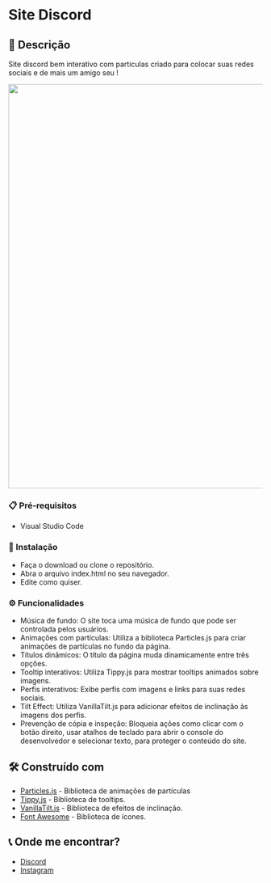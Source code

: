 # Site Discord

## 🚀 Descrição

Site discord bem interativo com particulas criado para colocar suas redes sociais e de mais um amigo seu ! 

 <img src="https://i.ibb.co/F8m9WTz/Capture.jpg" width="800" /> 


### 📋 Pré-requisitos

* Visual Studio Code


### 🔧 Instalação

* Faça o download ou clone o repositório.
* Abra o arquivo index.html no seu navegador.
* Edite como quiser.

### ⚙️ Funcionalidades

* Música de fundo: O site toca uma música de fundo que pode ser controlada pelos usuários.
* Animações com partículas: Utiliza a biblioteca Particles.js para criar animações de partículas no fundo da página.
* Títulos dinâmicos: O título da página muda dinamicamente entre três opções.
* Tooltip interativos: Utiliza Tippy.js para mostrar tooltips animados sobre imagens.
* Perfis interativos: Exibe perfis com imagens e links para suas redes sociais.
* Tilt Effect: Utiliza VanillaTilt.js para adicionar efeitos de inclinação às imagens dos perfis.
* Prevenção de cópia e inspeção: Bloqueia ações como clicar com o botão direito, usar atalhos de teclado para abrir o console do desenvolvedor e selecionar texto, para proteger o conteúdo do site.


## 🛠️ Construído com


* [Particles.js](https://github.com/VincentGarreau/particles.js) - Biblioteca de animações de partículas
* [Tippy.js](https://github.com/atomiks/tippyjs) - Biblioteca de tooltips.
* [VanillaTilt.js](https://micku7zu.github.io/vanilla-tilt.js/) - Biblioteca de efeitos de inclinação.
* [Font Awesome](https://github.com/FortAwesome/Font-Awesome) - Biblioteca de ícones.

## 📞 Onde me encontrar?

* [Discord](https://discord.com/users/497843222245146651)
* [Instagram](https://instagram.com/a1mleg)